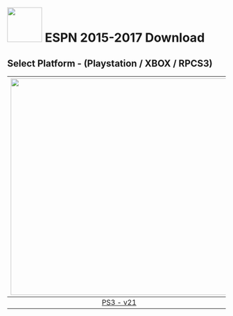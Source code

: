 # <img width="80" src="https://github.com/dylanhale/ScorebugMods/blob/main/assets/images/ESPN15-20.png"> ESPN 2015-2017 Download

## Select Platform - (Playstation / XBOX / RPCS3)

| <img width="500" src="https://github.com/dylanhale/ScorebugMods/blob/main/assets/images/Playstation.png"> | <img width="500" src="https://github.com/dylanhale/ScorebugMods/blob/main/assets/images/Xbox.png"> | <img width="500" src="https://github.com/dylanhale/ScorebugMods/blob/main/assets/images/RPCS3.png"> |
| :---:|:---:|:---:|
| [PS3 - v21](https://www.mediafire.com/file_premium/7v2xfscx781jan0/ESPN_15-17_PS3_V21.rar/file) |  [XBOX - TBA]| [RPCS3 - v21](https://github.com/dylanhale/ScorebugMods/blob/main/Scorebugs/ESPN%2015-17/RPCS3/index.md) |


